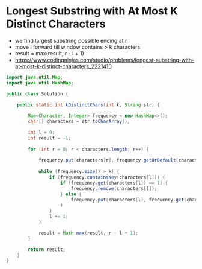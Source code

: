 # Longest Substring with At Most K Distinct Characters

- we find largest substring possible ending at r
- move l forward till window contains > k characters
- result = max(result, r - l + 1)
- https://www.codingninjas.com/studio/problems/longest-substring-with-at-most-k-distinct-characters_2221410

```java
import java.util.Map;
import java.util.HashMap;

public class Solution {

	public static int kDistinctChars(int k, String str) {
		
		Map<Character, Integer> frequency = new HashMap<>();
		char[] characters = str.toCharArray();

		int l = 0;
		int result = -1;
		
		for (int r = 0; r < characters.length; r++) {
			
			frequency.put(characters[r], frequency.getOrDefault(characters[r], 0) + 1);
			
			while (frequency.size() > k) {
				if (frequency.containsKey(characters[l])) {
					if (frequency.get(characters[l]) == 1) {
						frequency.remove(characters[l]);
					} else {
						frequency.put(characters[l], frequency.get(characters[l]) - 1);
					}
				}
				l += 1;
			}

			result = Math.max(result, r - l + 1);
		}

		return result;
	}
}

```

